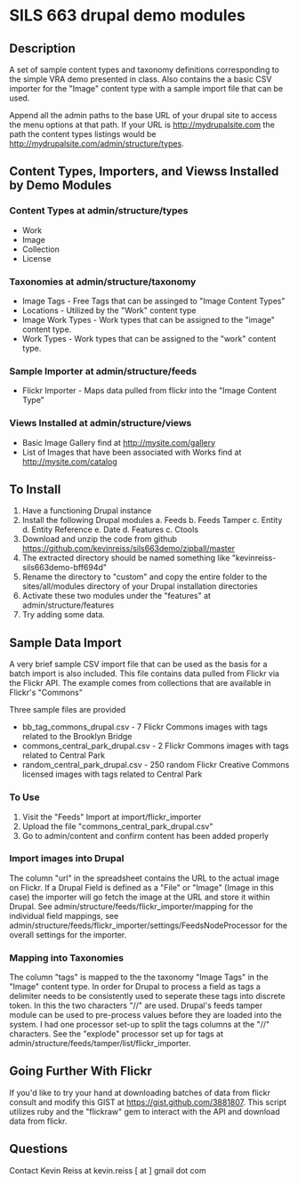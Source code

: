 # SILS 663 drupal demo modules

## Description

A set of sample content types and taxonomy definitions corresponding to
the simple VRA demo presented in class. Also contains the a basic CSV
importer for the "Image" content type with a sample import file that can
be used. 

Append all the admin paths to the base URL of your drupal site to access
the menu options at that path. If your URL is http://mydrupalsite.com
the path the content types listings would be
http://mydrupalsite.com/admin/structure/types.


## Content Types, Importers, and Viewss Installed by Demo Modules

### Content Types at admin/structure/types

* Work
* Image
* Collection
* License


### Taxonomies at admin/structure/taxonomy

* Image Tags - Free Tags that can be assinged to "Image Content Types"
* Locations - Utilized by the "Work" content type
* Image Work Types - Work types that can be assigned to the "image"
content type.
* Work Types - Work types that can be assigned to the "work" content
type.

### Sample Importer at admin/structure/feeds

* Flickr Importer - Maps data pulled from flickr into the "Image Content
Type"
  
### Views Installed at admin/structure/views

* Basic Image Gallery find at http://mysite.com/gallery
* List of Images that have been associated with Works find at
  http://mysite.com/catalog

## To Install

1. Have a functioning Drupal instance
2. Install the following Drupal modules
   a. Feeds 
   b. Feeds Tamper
   c. Entity 
   d. Entity Reference
   e. Date
   d. Features
   c. Ctools
3. Download and unzip the code from github
   https://github.com/kevinreiss/sils663demo/zipball/master
5. The extracted directory should be named something like
   "kevinreiss-sils663demo-bff694d"  
6. Rename the directory to "custom" and copy the entire folder to the sites/all/modules directory of your Drupal installation
   directories
7. Activate these two modules under the "features" at admin/structure/features
8. Try adding some data. 


## Sample Data Import

A very brief sample CSV import file that can be used as the basis for a
batch import is also included. This file contains
data pulled from Flickr via the Flickr API. The example comes from
collections that are available in Flickr's "Commons"

Three sample files are provided

* bb_tag_commons_drupal.csv - 7 Flickr Commons images with tags related
  to the Brooklyn Bridge
* commons_central_park_drupal.csv - 2 Flickr Commons images with tags
  related to Central Park
* random_central_park_drupal.csv - 250 random Flickr Creative Commons
  licensed images with tags related to Central Park 

### To Use

1. Visit the "Feeds" Import  at import/flickr_importer
2. Upload the file "commons_central_park_drupal.csv"
3. Go to admin/content and confirm content has been added properly

### Import images into Drupal

The column "url" in the spreadsheet contains the URL to the actual image
on Flickr. If a Drupal Field is defined as a "File" or "Image" (Image in
this case) the importer will go fetch the image at the URL and store it
within Drupal. See admin/structure/feeds/flickr_importer/mapping for the
individual field mappings, see
admin/structure/feeds/flickr_importer/settings/FeedsNodeProcessor for
the overall settings for the importer. 

### Mapping into Taxonomies

The column "tags" is mapped to the the taxonomy "Image
Tags" in the "Image" content type. In order for Drupal to process a
field as tags a delimiter needs to be consistently used to seperate
these tags into discrete token. In this the two characters "//" are
used. Drupal's feeds tamper module can be used to pre-process values
before they are loaded into the system. I had one processor set-up to
split the tags columns at the "//" characters. See the "explode"
processor set up for tags at
admin/structure/feeds/tamper/list/flickr_importer.  


## Going Further With Flickr

If you'd like to try your hand at downloading batches of data from
flickr consult and modify this GIST at https://gist.github.com/3881807. This script
utilizes ruby and the "flickraw" gem to interact with the API and
download data from flickr.

## Questions
Contact Kevin Reiss at kevin.reiss [ at ] gmail dot com 
